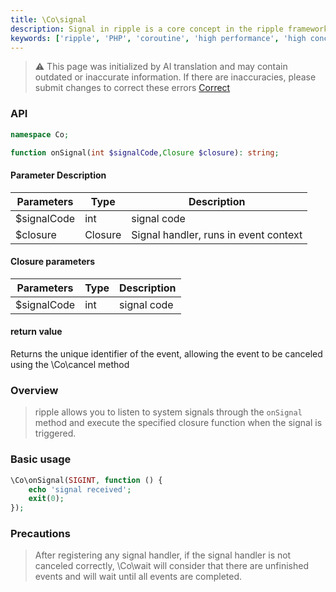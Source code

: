 ```yaml
---
title: \Co\signal
description: Signal in ripple is a core concept in the ripple framework and is used to process system signals. The Signal object represents the trigger of a system signal and its handler.
keywords: ['ripple', 'PHP', 'coroutine', 'high performance', 'high concurrency', 'signal', 'Signal']
---
```


> ⚠️ This page was initialized by AI translation and may contain outdated or inaccurate information. If there are
> inaccuracies, please submit changes to correct these errors [Correct](https://github.com/cloudtay/ripple-documents)

### API

```php
namespace Co;

function onSignal(int $signalCode,Closure $closure): string;
```

#### Parameter Description

| Parameters  | Type    | Description                           |
|-------------|---------|---------------------------------------|
| $signalCode | int     | signal code                           |
| $closure    | Closure | Signal handler, runs in event context |

#### Closure parameters

| Parameters  | Type | Description |
|-------------|------|-------------|
| $signalCode | int  | signal code |

#### return value

Returns the unique identifier of the event, allowing the event to be canceled using the \Co\cancel method

### Overview

> ripple allows you to listen to system signals through the `onSignal` method and execute the specified closure
> function when the signal is triggered.

### Basic usage

```php
\Co\onSignal(SIGINT, function () {
    echo 'signal received';
    exit(0);
});
```

### Precautions

> After registering any signal handler, if the signal handler is not canceled correctly, \Co\wait will consider that
> there are unfinished events and will wait until all events are completed.
